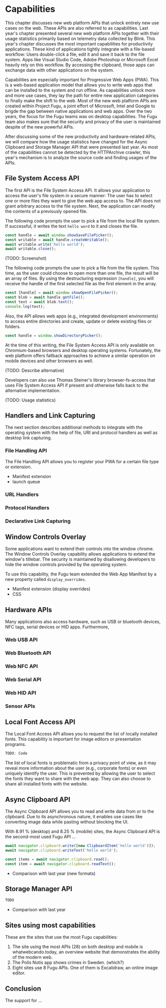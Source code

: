 # Capabilities

This chapter discusses new web platform APIs that unlock entirely new use cases on the web. These APIs are also referred to as capabilities. Last year's chapter presented several new web platform APIs together with their usage statistics primarily based on telemetry data collected by Blink. This year's chapter discusses the most important capabilities for productivity applications. These kind of applications tightly integrate with a file-based workflow: Users double-click a file, edit it and save it back to the file system. Apps like Visual Studio Code, Adobe Photoshop or Microsoft Excel heavily rely on this workflow. By accessing the clipboard, those apps can exchange data with other applications on the system.

Capabilities are especially important for Progressive Web Apps (PWA). This is a web-based application model that allows you to write web apps that can be installed to the system and run offline. As capabilities unlock more and more use cases, they lay the path for entire new application categories to finally make the shift to the web. Most of the new web platform APIs are created within Project Fugu, a joint effort of Microsoft, Intel and Google to brigde the gap between native applications and web apps. Over the two years, the focus for the Fugu teams was on desktop capabilities. The Fugu team also makes sure that the security and privacy of the user is maintained despite of the new powerful APIs.

After discussing some of the new productivity and hardware-related APIs, we will compare how the usage statistics have changed for the Async Clipboard and Storage Manager API that were presented last year. As most of the capabilities cannot be detected by the HTTPArchive crawler, this year's mechanism is to analyze the source code and finding usages of the APIs.

## File System Access API

The first API is the File System Access API. It allows your application to access the user's file system in a secure manner: The user has to select one or more files they want to give the web app access to. The API does not grant arbitrary access to the file system. Next, the application can modify the contents of a previously opened file.

The following code prompts the user to pick a file from the local file system. If successful, it writes the text `hello word` to it and closes the file.

```js
const handle = await window.showSaveFilePicker();
const writable = await handle.createWritable();
await writable.write('hello world');
await writable.close();
```

(TODO: Screenshot)

The following code prompts the user to pick a file from the file system. This time, as the user could choose to open more than one file, the result will be an array of files. By using the destructuring expression `[handle]`, you will receive the handle of the first selected file as the first element in the array.

```js
const [handle] = await window.showOpenFilePicker();
const blob = await handle.getFile();
const text = await blob.text();
console.log(text);
```

Also, the API allows web apps (e.g., integrated development environments) to access entire directories and create, update or delete existing files or folders.

```js
const handle = window.showDirectoryPicker();
```

At the time of this writing, the File System Access API is only available on Chromium-based browsers and desktop operating systems. Fortunately, the web platform offers fallback approaches to achieve a similar operation on mobile devices and other browsers as well.

(TODO: Describe alternative)

Developers can also use Thomas Steiner's library browser-fs-access that uses File System Access API if present and otherwise falls back to the alternative implementation.

(TODO: Usage statistics)

## Handlers and Link Capturing

The next section describes additional methods to integrate with the operating system with the help of file, URI and protocol handlers as well as desktop link capturing.

### File Handling API

The File Handling API allows you to register your PWA for a certain file type or extension.

- Manifest extension
- launch queue

### URL Handlers

### Protocol Handlers

### Declarative Link Capturing

## Window Controls Overlay

Some applications want to extend their controls into the window chrome. The Window Controls Overlay capability allows applications to extend the window's titlebar. The security is maintained by disallowing developers to hide the window controls provided by the operating system.

To use this capability, the Fugu team extended the Web App Manifest by a new property called `display_overrides`. 

- Manifest extension (display overrides)
- CSS

## Hardware APIs

Many applications also access hardware, such as USB or bluetooth devices, NFC tags, serial devices or HID apps. Furthermore, 

### Web USB API

### Web Bluetooth API

### Web NFC API

### Web Serial API

### Web HID API

### Sensor APIs

## Local Font Access API

The Local Font Access API allows you to request the list of locally installed fonts. This capability is important for image editors or presentation programs.

```js
TODO: Code
```

The list of local fonts is problematic from a privacy point of view, as it may reveal more information about the user (e.g., corporate fonts) or even uniquely identify the user. This is prevented by allowing the user to select the fonts they want to share with the web app. They can also choose to share all installed fonts with the website.

## Async Clipboard API

The Async Clipboard API allows you to read and write data from or to the clipboard. Due to its asynchronous nature, it enables use cases like converting image data while pasting without blocking the UI.

With 8.91 % (desktop) and 8.25 % (mobile) sites, the Async Clipboard API is the second-most used Fugu API …

```js
await navigator.clipboard.write([new ClipboardItem('hello world')]);
await navigator.clipboard.writeText('hello world');
```

```js
const items = await navigator.clipboard.read();
const item = await navigator.clipboard.readText();
````

- Comparison with last year (new formats)

## Storage Manager API

```js
TODO
```

- Comparison with last year

## Sites using most capabilities

These are the sites that use the most Fugu capabilities:

1. The site using the most APIs (28) on both desktop and mobile is whatwebcando.today, an overview website that demonstrates the ability of the modern web.
2. The Polis Notis app shows crimes in Sweden. (which?)
3. Eight sites use 8 Fugu APIs. One of them is Excalidraw, an online image editor.

## Conclusion

The support for …

